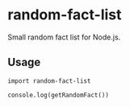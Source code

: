 # random-fact-list
Small random fact list for Node.js.
## Usage
```
import random-fact-list

console.log(getRandomFact())
```
